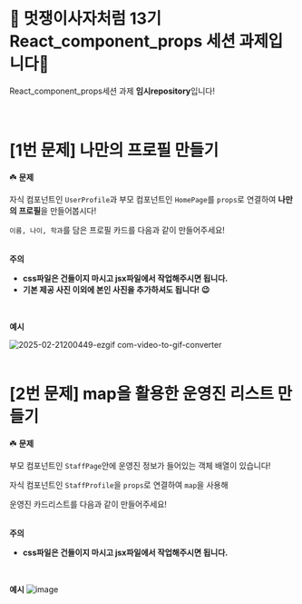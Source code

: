 # 🦁 멋쟁이사자처럼 13기 React_component_props 세션 과제입니다🦁
React_component_props세션 과제 **임시repository**입니다!
<br/>
<br/>
<br/>
  
# [1번 문제] 나만의 프로필 만들기

☘️ **문제**

자식 컴포넌트인 `UserProfile`과 부모 컴포넌트인 `HomePage`를 `props`로 연결하여 **나만의 프로필**을 만들어봅시다!

`이름, 나이, 학과`를 담은 프로필 카드를 다음과 같이 만들어주세요! 
<br/>
<br/>

**주의**

- **css파일은 건들이지 마시고 jsx파일에서 작업해주시면 됩니다.**
- **기본 제공 사진 이외에 본인 사진을 추가하셔도 됩니다! 😉**
<br/>

**예시**


![2025-02-21200449-ezgif com-video-to-gif-converter](https://github.com/user-attachments/assets/c0315ee4-b67a-482f-a47f-2c494c7ff4e1)
<br/>
<br/>

# [2번 문제] map을 활용한 운영진 리스트 만들기

☘️ **문제**

부모 컴포넌트인 `StaffPage`안에 운영진 정보가 들어있는 객체 배열이 있습니다!

자식 컴포넌트인 `StaffProfile`을 `props`로 연결하여  `map`을 사용해 

운영진 카드리스트를 다음과 같이 만들어주세요!
<br/>
<br/>

**주의**

- **css파일은 건들이지 마시고 jsx파일에서 작업해주시면 됩니다.**
<br/>

**예시**
![image](https://github.com/user-attachments/assets/61cbe299-92fb-4e92-9ae7-bf9d4e8c2f3f)


